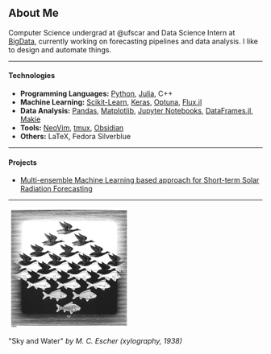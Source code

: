 ## About Me

Computer Science undergrad at @ufscar and Data Science Intern at [BigData](https://www.linkedin.com/company/big-data-brasil-/), currently working on forecasting pipelines and data analysis. I like to design and automate things. 

---------

#### Technologies

- **Programming Languages:** [Python](https://www.python.org/), [Julia](https://julialang.org/), C++
- **Machine Learning:** [Scikit-Learn](https://scikit-learn.org/stable/index.html), [Keras](https://keras.io/), [Optuna](https://optuna.org/), [Flux.jl](https://fluxml.ai/Flux.jl/stable/)
- **Data Analysis:** [Pandas](https://pandas.pydata.org/), [Matplotlib](https://matplotlib.org/), [Jupyter Notebooks](https://jupyter.org/), [DataFrames.jl](https://dataframes.juliadata.org/stable/), [Makie](https://makie.juliaplots.org/stable/)
- **Tools:** [NeoVim](http://neovim.io/), [tmux](https://github.com/tmux/tmux), [Obsidian](https://obsidian.md/)
- **Others:** LaTeX, Fedora Silverblue

---------

#### Projects

- [Multi-ensemble Machine Learning based approach for Short-term Solar Radiation Forecasting](https://github.com/lfenzo/ml-solar-sao-paulo)

---------

<img src="./img/sky_and_water.jpg" alt="drawing" width="240"/>

"Sky and Water" *by M. C. Escher (xylography, 1938)*
